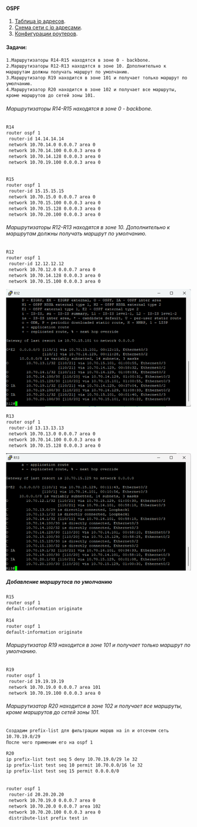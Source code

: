 #### OSPF
1. [Таблица ip aдресов](files/).
2. [Схема сети с ip адресами](../../lab/Otus_lab.drawio).
3. [Конфигурации роутеров](configs/).


#### Задачи:
```
1.Маршрутизаторы R14-R15 находятся в зоне 0 - backbone.
2.Маршрутизаторы R12-R13 находятся в зоне 10. Дополнительно к маршрутам должны получать маршрут по умолчанию.
3.Маршрутизатор R19 находится в зоне 101 и получает только маршрут по умолчанию.
4.Маршрутизатор R20 находится в зоне 102 и получает все маршруты, кроме маршрутов до сетей зоны 101.
```
###### Маршрутизаторы R14-R15 находятся в зоне 0 - backbone.
```
R14
router ospf 1
 router-id 14.14.14.14
 network 10.70.14.0 0.0.0.7 area 0
 network 10.70.14.100 0.0.0.3 area 0
 network 10.70.14.128 0.0.0.3 area 0
 network 10.70.19.100 0.0.0.3 area 0


```

```
R15
router ospf 1
 router-id 15.15.15.15
 network 10.70.15.0 0.0.0.7 area 0
 network 10.70.15.100 0.0.0.3 area 0
 network 10.70.15.128 0.0.0.3 area 0
 network 10.70.20.100 0.0.0.3 area 0

```
###### Маршрутизаторы R12-R13 находятся в зоне 10. Дополнительно к маршрутам должны получать маршрут по умолчанию.

```
R12
router ospf 1
 router-id 12.12.12.12
 network 10.70.12.0 0.0.0.7 area 0
 network 10.70.14.128 0.0.0.3 area 0
 network 10.70.15.100 0.0.0.3 area 0
```
![alt text](image-2.png)


```
R13
router ospf 1
 router-id 13.13.13.13
 network 10.70.13.0 0.0.0.7 area 0
 network 10.70.14.100 0.0.0.3 area 0
 network 10.70.15.128 0.0.0.3 area 0
```
![alt text](image-1.png)
##### Добавление маршрутосв по умолчанию
```
R15
router ospf 1
default-information originate

R14
router ospf 1
default-information originate
```
###### Маршрутизатор R19 находится в зоне 101 и получает только маршрут по умолчанию.

```
R19
router ospf 1
 router-id 19.19.19.19
 network 10.70.19.0 0.0.0.7 area 101
 network 10.70.19.100 0.0.0.3 area 0
```

###### Маршрутизатор R20 находится в зоне 102 и получает все маршруты, кроме маршрутов до сетей зоны 101.
```
Создадим prefix-list для фильтрации маршв на in и отсечем сеть 10.70.19.0/29
После чего применим его на ospf 1
```
```
R20
ip prefix-list test seq 5 deny 10.70.19.0/29 le 32
ip prefix-list test seq 10 permit 10.70.0.0/16 le 32
ip prefix-list test seq 15 permit 0.0.0.0/0


router ospf 1
 router-id 20.20.20.20
 network 10.70.19.0 0.0.0.7 area 0
 network 10.70.20.0 0.0.0.7 area 102
 network 10.70.20.100 0.0.0.3 area 0
 distribute-list prefix test in

```